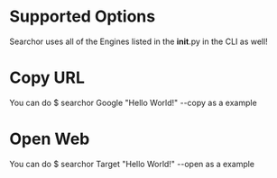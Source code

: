# Supported Options

Searchor uses all of the Engines listed in the __init__.py in the CLI as well!

# Copy URL
You can do $ searchor Google "Hello World!" --copy as a example

# Open Web
You can do $ searchor Target "Hello World!" --open as a example

